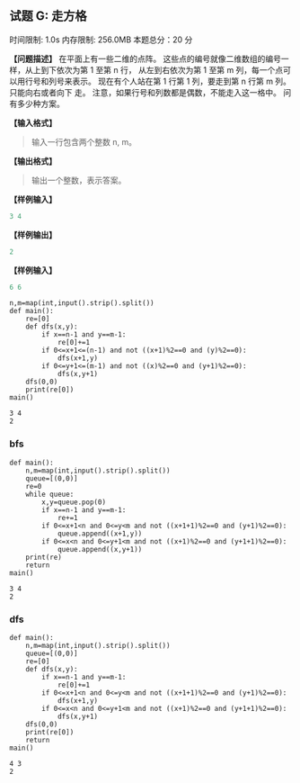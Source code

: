 ## 试题 G: 走方格

时间限制: 1.0s 内存限制: 256.0MB 本题总分：20 分

**【问题描述】**
在平面上有一些二维的点阵。
这些点的编号就像二维数组的编号一样，从上到下依次为第 1 至第 n 行，
从左到右依次为第 1 至第 m 列，每一个点可以用行号和列号来表示。
现在有个人站在第 1 行第 1 列，要走到第 n 行第 m 列。只能向右或者向下
走。
注意，如果行号和列数都是偶数，不能走入这一格中。
问有多少种方案。

**【输入格式】**

> 输入一行包含两个整数 n, m。

**【输出格式】**

> 输出一个整数，表示答案。

**【样例输入】**

```python
3 4
```

**【样例输出】**

```python
2
```

**【样例输入】**

```python
6 6
```




```
n,m=map(int,input().strip().split())
def main():
    re=[0]
    def dfs(x,y):
        if x==n-1 and y==m-1:
            re[0]+=1
        if 0<=x+1<=(n-1) and not ((x+1)%2==0 and (y)%2==0):
            dfs(x+1,y)
        if 0<=y+1<=(m-1) and not ((x)%2==0 and (y+1)%2==0):
            dfs(x,y+1)
    dfs(0,0)
    print(re[0])
main()
```

    3 4
    2


### bfs


```
def main():
    n,m=map(int,input().strip().split())
    queue=[(0,0)]
    re=0
    while queue:
        x,y=queue.pop(0)
        if x==n-1 and y==m-1:
            re+=1
        if 0<=x+1<n and 0<=y<m and not ((x+1+1)%2==0 and (y+1)%2==0):
            queue.append((x+1,y))
        if 0<=x<n and 0<=y+1<m and not ((x+1)%2==0 and (y+1+1)%2==0):
            queue.append((x,y+1))
    print(re)
    return 
main()
```

    3 4
    2


### dfs


```
def main():
    n,m=map(int,input().strip().split())
    queue=[(0,0)]
    re=[0]
    def dfs(x,y):
        if x==n-1 and y==m-1:
            re[0]+=1
        if 0<=x+1<n and 0<=y<m and not ((x+1+1)%2==0 and (y+1)%2==0):
            dfs(x+1,y)
        if 0<=x<n and 0<=y+1<m and not ((x+1)%2==0 and (y+1+1)%2==0):
            dfs(x,y+1)
    dfs(0,0)
    print(re[0])
    return 
main()
```

    4 3
    2

